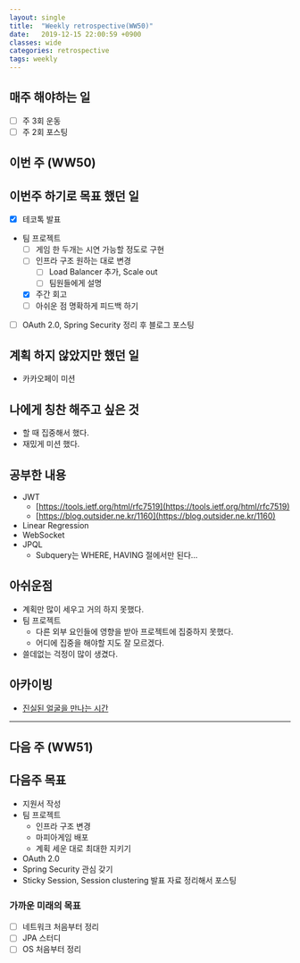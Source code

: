 ```yaml
---
layout: single
title:  "Weekly retrospective(WW50)"
date:   2019-12-15 22:00:59 +0900
classes: wide
categories: retrospective
tags: weekly
---
```


## 매주 해야하는 일

- [ ] 주 3회 운동
- [ ] 주 2회 포스팅

## 이번 주 (WW50)

## 이번주 하기로 목표 했던 일

- [x] 테코톡 발표
- 팀 프로젝트
  - [ ] 게임 한 두개는 시연 가능할 정도로 구현
  - [ ] 인프라 구조 원하는 대로 변경
    - [ ] Load Balancer 추가, Scale out
    - [ ] 팀원들에게 설명
  - [x] 주간 회고
  - [ ] 아쉬운 점 명확하게 피드백 하기
- [ ] OAuth 2.0, Spring Security 정리 후 블로그 포스팅

## 계획 하지 않았지만 했던 일

- 카카오페이 미션

## 나에게 칭찬 해주고 싶은 것

- 할 때 집중해서 했다.
- 재밌게 미션 했다.

## 공부한 내용

- JWT
  - [https://tools.ietf.org/html/rfc7519](https://tools.ietf.org/html/rfc7519)
  - [https://blog.outsider.ne.kr/1160](https://blog.outsider.ne.kr/1160)
- Linear Regression
- WebSocket
- JPQL
  - Subquery는 WHERE, HAVING 절에서만 된다...

## 아쉬운점

- 계획만 많이 세우고 거의 하지 못했다.
- 팀 프로젝트
  - 다른 외부 요인들에 영향을 받아 프로젝트에 집중하지 못했다.
  - 어디에 집중을 해야할 지도 잘 모르겠다.
- 쓸데없는 걱정이 많이 생겼다.

## 아카이빙

- [진실된 얼굴을 만나는 시간](https://brunch.co.kr/@kozzangnim/395)

---

## 다음 주 (WW51)

## 다음주 목표

- 지원서 작성
- 팀 프로젝트
  - 인프라 구조 변경
  - 마피아게임 배포
  - 계획 세운 대로 최대한 지키기
- OAuth 2.0
- Spring Security 관심 갖기
- Sticky Session, Session clustering 발표 자료 정리해서 포스팅

### 가까운 미래의 목표

- [ ] 네트워크 처음부터 정리
- [ ] JPA 스터디
- [ ] OS 처음부터 정리
